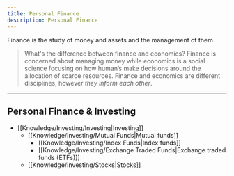 ```yaml
---
title: Personal Finance
description: Personal Finance
---
```


Finance is the study of money and assets and the management of them.

> What's the difference between finance and economics? Finance is concerned about managing money while economics is a social science focusing on how human’s make decisions around the allocation of scarce resources. Finance and economics are different disciplines, however *they inform each other*.

---
## Personal Finance & Investing
- [[Knowledge/Investing/Investing|Investing]]
	- [[Knowledge/Investing/Mutual Funds|Mutual funds]]
		- [[Knowledge/Investing/Index Funds|Index funds]]
		- [[Knowledge/Investing/Exchange Traded Funds|Exchange traded funds (ETFs)]]
	- [[Knowledge/Investing/Stocks|Stocks]]
